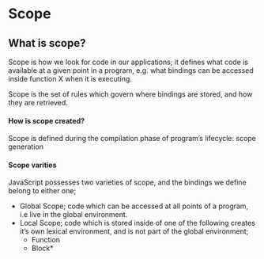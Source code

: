 # Scope

## What is scope?

Scope is how we look for code in our applications; it defines what code is available at a given point in a program, e.g.
what bindings can be accessed inside function X when it is executing.

Scope is the set of rules which govern where bindings are stored, and how they are retrieved.

#### How is scope created?

Scope is defined during the compilation phase of program’s lifecycle: scope generation

#### Scope varities

JavaScript possesses two varieties of scope, and the bindings we define belong to either one;

- Global Scope; code which can be accessed at all points of a program, i.e live in the global environment.
- Local Scope; code which is stored inside of one of the following creates it’s own lexical environment, and is not part of the global environment;
  - Function
  - Block\*
